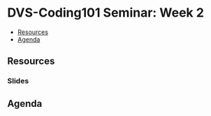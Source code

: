 # DVS-Coding101 Seminar: Week 2
- [Resources](#resources)
- [Agenda](#agenda)

## Resources
### Slides


## Agenda